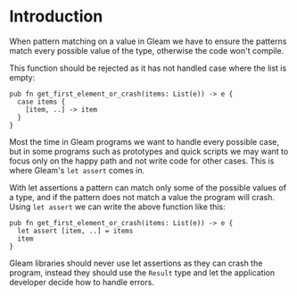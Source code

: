 # Introduction

When pattern matching on a value in Gleam we have to ensure the patterns match every possible value of the type, otherwise the code won't compile.

This function should be rejected as it has not handled case where the list is empty:

```gleam
pub fn get_first_element_or_crash(items: List(e)) -> e {
  case items {
    [item, ..] -> item
  }
}
```

Most the time in Gleam programs we want to handle every possible case, but in some programs such as prototypes and quick scripts we may want to focus only on the happy path and not write code for other cases. This is where Gleam's `let assert` comes in.

With let assertions a pattern can match only some of the possible values of a type, and if the pattern does not match a value the program will crash. Using `let assert` we can write the above function like this:

```gleam
pub fn get_first_element_or_crash(items: List(e)) -> e {
  let assert [item, ..] = items
  item
}
```

Gleam libraries should never use let assertions as they can crash the program, instead they should use the `Result` type and let the application developer decide how to handle errors.
